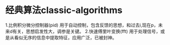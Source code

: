 # 经典算法classic-algorithms
1.比例积分微分控制器(pid)
用于自动控制，包含反馈的思想，和过去i,现在p，未来d有关，思想启发性大，调参是关键。
2.快速傅里叶变换(fft)
用于处理信号，或是从看似无序的信息中提取特征，应用广泛，已被封神。
